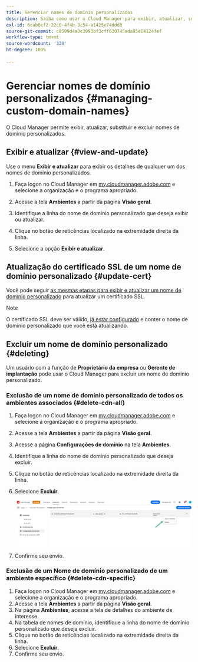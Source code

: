 ```yaml
---
title: Gerenciar nomes de domínio personalizados
description: Saiba como usar o Cloud Manager para exibir, atualizar, substituir e excluir nomes de domínio personalizados.
exl-id: 6cab8cf2-22c0-4f4b-9c54-a1425e74ddd0
source-git-commit: c8599d4a0c3093bf3cff630745ada95e64124fef
workflow-type: tm+mt
source-wordcount: '338'
ht-degree: 100%

---
```


# Gerenciar nomes de domínio personalizados {#managing-custom-domain-names}

O Cloud Manager permite exibir, atualizar, substituir e excluir nomes de domínio personalizados.

## Exibir e atualizar {#view-and-update}

Use o menu **Exibir e atualizar** para exibir os detalhes de qualquer um dos nomes de domínio personalizados.

1. Faça logon no Cloud Manager em [my.cloudmanager.adobe.com](https://my.cloudmanager.adobe.com/) e selecione a organização e o programa apropriado.

1. Acesse a tela **Ambientes** a partir da página **Visão geral**.

1. Identifique a linha do nome de domínio personalizado que deseja exibir ou atualizar.

1. Clique no botão de reticências localizado na extremidade direita da linha.

1. Selecione a opção **Exibir e atualizar**.

## Atualização do certificado SSL de um nome de domínio personalizado {#update-cert}

Você pode seguir [as mesmas etapas para exibir e atualizar um nome de domínio personalizado](#view-and-update) para atualizar um certificado SSL.

>[!NOTE]
>
>O certificado SSL deve ser válido, [já estar configurado](/help/implementing/cloud-manager/managing-ssl-certifications/introduction.md) e conter o nome de domínio personalizado que você está atualizando.

## Excluir um nome de domínio personalizado {#deleting}

Um usuário com a função de **Proprietário da empresa** ou **Gerente de implantação** pode usar o Cloud Manager para excluir um nome de domínio personalizado.

### Exclusão de um nome de domínio personalizado de todos os ambientes associados {#delete-cdn-all}

1. Faça logon no Cloud Manager em [my.cloudmanager.adobe.com](https://my.cloudmanager.adobe.com/) e selecione a organização e o programa apropriado.

1. Acesse a tela **Ambientes** a partir da página **Visão geral**.

1. Acesse a página **Configurações de domínio** na tela **Ambientes**.

1. Identifique a linha do nome de domínio personalizado que deseja excluir.

1. Clique no botão de reticências localizado na extremidade direita da linha.

1. Selecione **Excluir**.

   ![Exclusão de um nome de domínio personalizado](/help/implementing/cloud-manager/assets/cdn/cdn-delete.png)

1. Confirme seu envio.

### Exclusão de um Nome de domínio personalizado de um ambiente específico {#delete-cdn-specific}

1. Faça logon no Cloud Manager em [my.cloudmanager.adobe.com](https://my.cloudmanager.adobe.com/) e selecione a organização e o programa apropriado.
1. Acesse a tela **Ambientes** a partir da página **Visão geral**.
1. Na página **Ambientes**, acesse a tela de detalhes do ambiente de interesse.
1. Na tabela de nomes de domínio, identifique a linha do nome de domínio personalizado que deseja excluir.
1. Clique no botão de reticências localizado na extremidade direita da linha.
1. Selecione **Excluir**.
1. Confirme seu envio.
